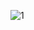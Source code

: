![1](https://github.com/AsmaElgueraa/Full_Stack_Real_Estate/assets/99353342/1279afa8-4cf7-41b6-8332-432e9e9a79ab)
